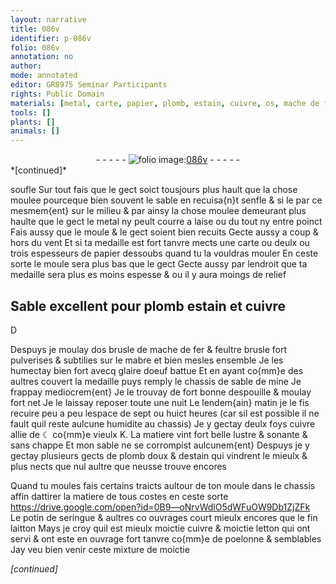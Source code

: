 ```yaml
---
layout: narrative
title: 086v
identifier: p-086v
folio: 086v
annotation: no
author:
mode: annotated
editor: GR8975 Seminar Participants
rights: Public Domain
materials: [metal, carte, papier, plomb, estain, cuivre, os, mache de fer, feultre, mabre, glaire doeuf, ☾, K, plomb doux, potin, laitton, letton]
tools: []
plants: []
animals: []
---
```


<div class="folio" align="center">- - - - - <a href="http://gallica.bnf.fr/ark:/12148/btv1b10500001g/f178.image" target="_blank"><img src="https://cu-mkp.github.io/2017-workshop-edition/assets/photo-icon.png" alt="folio image: " style="display:inline-block; margin-bottom:-3px;"/>086v</a> - - - - - </div>   
*[continued]*
  
soufle Sur tout fais que le gect soict tousjours plus hault que la chose moulee pourceque bien souvent le sable en recuisa{n}t senfle & si le par ce mesmem{ent} sur le milieu & par ainsy la chose moulee demeurant plus haulte que le gect le <span class="m">metal</span> ny peult courre a laise ou du tout ny entre poinct Fais aussy que le moule & le gect soient bien recuits Gecte aussy a coup & hors du vent Et si ta medaille est fort tanvre mects une <span class="m">carte</span> ou deulx ou trois espesseurs de <span class="m">papier</span> dessoubs quand tu la vouldras mouler En ceste sorte le moule sera plus bas que le gect Gecte aussy par lendroit que ta medaille sera plus es moins espesse & ou il y aura moings de relief
    

## Sable excellent pour <span class="m">plomb</span> <span class="m">estain</span> et <span class="m">cuivre</span>

 
D
 
Despuys je moulay d<span class="m">os</span> brusle de <span class="m">mache de fer</span> & <span class="m">feultre</span> brusle fort pulverises & subtilies sur le <span class="m">mabre</span> et bien mesles ensemble Je les humectay bien fort avecq <span class="m">glaire doeuf</span> battue Et en ayant co{mm}e des aultres couvert la medaille puys remply le chassis de sable de mine Je frappay mediocrem{ent} Je le trouvay de fort bonne despouille & moulay fort net Je le laissay reposer toute une nuit Le lendem{ain} matin je le fis recuire peu a peu lespace de sept ou huict heures (car sil est possible il ne fault quil reste aulcune humidite au chassis) Je y gectay deulx foys <span class="m">cuivre</span> allie de <span class="m">☾</span> co{mm}e vieulx <span class="m">K</span>. La matiere vint fort belle lustre & sonante & sans chappe Et mon sable ne se corrompist aulcunem{ent} Despuys je y gectay plusieurs gects de <span class="m">plomb doux</span> & d<span class="m">estain</span> qui vindrent le mieulx & plus nects que nul aultre que neusse trouve encores
 
Quand tu moules fais certains traicts aultour de ton moule dans le chassis affin dattirer la matiere de tous costes en ceste sorte
   https://drive.google.com/open?id=0B9—oNrvWdlO5dWFuOW9Db1ZjZFk  
Le <span class="m">potin</span> de seringue & aultres co ouvrages court mieulx encores que le fin <span class="m">laitton</span> Mays je croy quil est mieulx moictie <span class="m">cuivre</span> & moictie <span class="m">letton</span> qui ont servi & ont este en ouvrage fort tanvre co{mm}e de poelonne & semblables Jay veu bien venir ceste mixture de moictie
 
*[continued]*
 